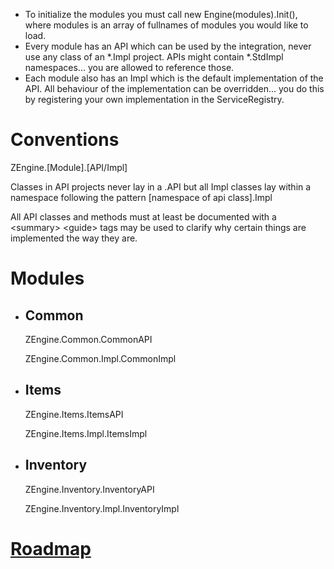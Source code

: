 - To initialize the modules you must call new Engine(modules).Init(), where modules is an array of fullnames of modules you would like to load.
- Every module has an API which can be used by the integration, never use any class of an *.Impl project.
  APIs might contain *.StdImpl namespaces... you are allowed to reference those.
- Each module also has an Impl which is the default implementation of the API. 
  All behaviour of the implementation can be overridden... you do this by registering your own implementation in the ServiceRegistry.

<h1> Conventions </h1>
<p>
	ZEngine.[Module].[API/Impl]
</p>

<p>
Classes in API projects never lay in a .API but all Impl classes lay within a namespace following the pattern [namespace of api class].Impl
</p>

<p>
All API classes and methods must at least be documented with a &lt;summary&gt;
&lt;guide&gt; tags may be used to clarify why certain things are implemented the way they are.
</p>

<h1> Modules </h1>
<ul>
	<li> 
		<h2> Common </h2>
		<p> ZEngine.Common.CommonAPI </p>
		<p> ZEngine.Common.Impl.CommonImpl </p>
	</li>
	<li>
		<h2> Items </h2>
		<p> ZEngine.Items.ItemsAPI </p>
		<p> ZEngine.Items.Impl.ItemsImpl </p>
	</li>
	<li>
		<h2> Inventory </h2>
		<p> ZEngine.Inventory.InventoryAPI </p>
		<p> ZEngine.Inventory.Impl.InventoryImpl </p>
	</li>
</ul>

<h1><a href="https://trello.com/b/z0e7eYER/roadmap-zengine">Roadmap</a></h1>
